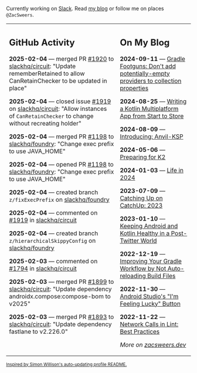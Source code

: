 Currently working on [Slack](https://slack.com/). Read [my blog](https://zacsweers.dev/) or follow me on places `@ZacSweers`.

<table><tr><td valign="top" width="60%">

## GitHub Activity
<!-- githubActivity starts -->
**2025-02-04** — merged PR [#1920](https://github.com/slackhq/circuit/pull/1920) to [slackhq/circuit](https://github.com/slackhq/circuit): "Update rememberRetained to allow CanRetainChecker to be updated in place"

**2025-02-04** — closed issue [#1919](https://github.com/slackhq/circuit/issues/1919) on [slackhq/circuit](https://github.com/slackhq/circuit): "Allow instances of `CanRetainChecker` to change without recreating holder"

**2025-02-04** — merged PR [#1198](https://github.com/slackhq/foundry/pull/1198) to [slackhq/foundry](https://github.com/slackhq/foundry): "Change exec prefix to use JAVA_HOME"

**2025-02-04** — opened PR [#1198](https://github.com/slackhq/foundry/pull/1198) to [slackhq/foundry](https://github.com/slackhq/foundry): "Change exec prefix to use JAVA_HOME"

**2025-02-04** — created branch `z/fixExecPrefix` on [slackhq/foundry](https://github.com/slackhq/foundry)

**2025-02-04** — commented on [#1919](https://github.com/slackhq/circuit/issues/1919#issuecomment-2634998087) in [slackhq/circuit](https://github.com/slackhq/circuit)

**2025-02-04** — created branch `z/hierarchicalSkippyConfig` on [slackhq/foundry](https://github.com/slackhq/foundry)

**2025-02-03** — commented on [#1794](https://github.com/slackhq/circuit/pull/1794#issuecomment-2632871092) in [slackhq/circuit](https://github.com/slackhq/circuit)

**2025-02-03** — merged PR [#1899](https://github.com/slackhq/circuit/pull/1899) to [slackhq/circuit](https://github.com/slackhq/circuit): "Update dependency androidx.compose:compose-bom to v2025"

**2025-02-03** — merged PR [#1893](https://github.com/slackhq/circuit/pull/1893) to [slackhq/circuit](https://github.com/slackhq/circuit): "Update dependency fastlane to v2.226.0"
<!-- githubActivity ends -->
</td><td valign="top" width="40%">

## On My Blog
<!-- blog starts -->
**2024-09-11** — [Gradle Footguns: Don't add potentially-empty providers to collection properties](https://www.zacsweers.dev/gradle-footgun-adding-empty-providers-to-collection-properties/)

**2024-08-25** — [Writing a Kotlin Multiplatform App from Start to Store](https://www.zacsweers.dev/writing-a-kotlin-multiplatform-app-from-start-to-store/)

**2024-08-09** — [Introducing: Anvil-KSP](https://www.zacsweers.dev/introducing-anvil-ksp/)

**2024-05-06** — [Preparing for K2](https://www.zacsweers.dev/preparing-for-k2/)

**2024-01-03** — [Life in 2024](https://www.zacsweers.dev/life-in-2024/)

**2023-07-09** — [Catching Up on CatchUp: 2023](https://www.zacsweers.dev/catching-up-on-catchup-2023/)

**2023-01-10** — [Keeping Android and Kotlin Healthy in a Post-Twitter World](https://www.zacsweers.dev/keeping-android-healthy/)

**2022-12-19** — [Improving Your Gradle Workflow by Not Auto-reloading Build Files](https://www.zacsweers.dev/improving-your-workflow-by-not-auto-reloading-build-files/)

**2022-11-30** — [Android Studio's "I'm Feeling Lucky" Button](https://www.zacsweers.dev/android-studios-im-feeling-lucky-button/)

**2022-11-22** — [Network Calls in Lint: Best Practices](https://www.zacsweers.dev/network-calls-in-lint-best-practices/)
<!-- blog ends -->
_More on [zacsweers.dev](https://zacsweers.dev/)_
</td></tr></table>

<sub><a href="https://simonwillison.net/2020/Jul/10/self-updating-profile-readme/">Inspired by Simon Willison's auto-updating profile README.</a></sub>